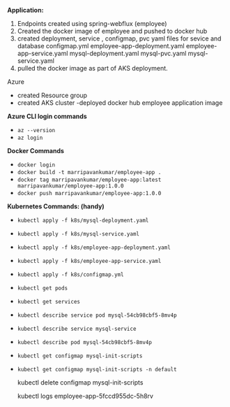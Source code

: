 **Application:**
1) Endpoints created using spring-webflux (employee)
2) Created the docker image of employee and pushed to docker hub
3) created deployment, service , configmap, pvc  yaml files for sevice and database
	configmap.yml
	employee-app-deployment.yaml
	employee-app-service.yaml
	mysql-deployment.yaml
	mysql-pvc.yaml
	mysql-service.yaml
4) pulled the docker image as part of AKS deployment.

Azure
- created Resource group
- created AKS cluster
-deployed docker hub employee application image


**Azure CLI login commands**
- `az --version`
- `az login`

**Docker Commands**
- `docker login`
- `docker build -t marripavankumar/employee-app .`
- `docker tag marripavankumar/employee-app:latest marripavankumar/employee-app:1.0.0`
- `docker push marripavankumar/employee-app:1.0.0`

**Kubernetes Commands: (handy)**
- `kubectl apply -f k8s/mysql-deployment.yaml`
- `kubectl apply -f k8s/mysql-service.yaml`
- `kubectl apply -f k8s/employee-app-deployment.yaml`
- `kubectl apply -f k8s/employee-app-service.yaml`
- `kubectl apply -f k8s/configmap.yml`
- `kubectl get pods`
- `kubectl get services`
- `kubectl describe service pod mysql-54cb98cbf5-8mv4p`
- `kubectl describe service mysql-service`
- `kubectl describe pod mysql-54cb98cbf5-8mv4p`
- `kubectl get configmap mysql-init-scripts`
- `kubectl get configmap mysql-init-scripts -n default`



   kubectl delete configmap mysql-init-scripts
   
   kubectl logs employee-app-5fccd955dc-5h8rv

  
